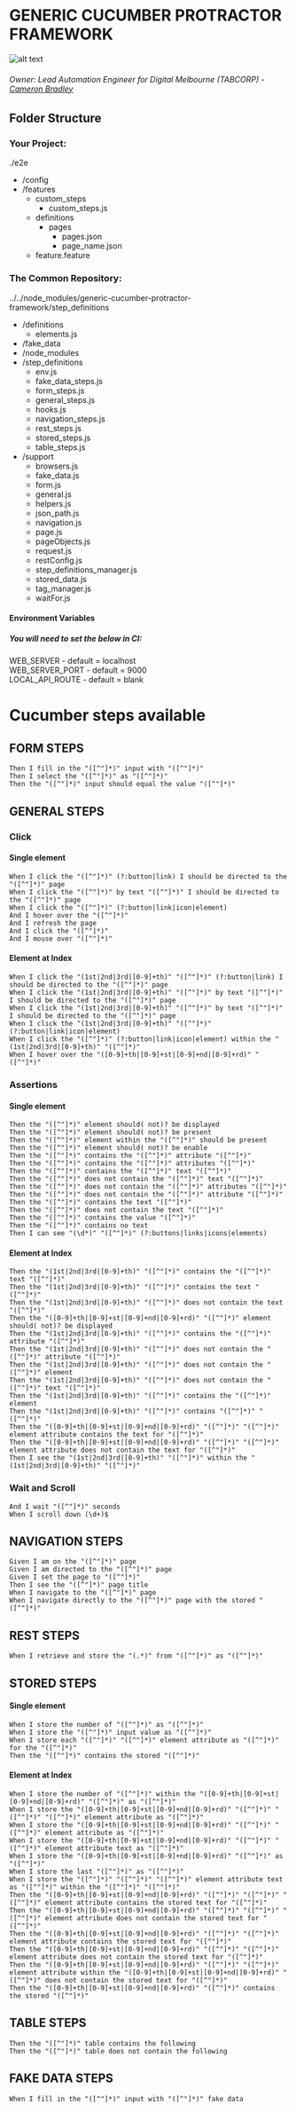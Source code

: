 # GENERIC CUCUMBER PROTRACTOR FRAMEWORK #

![alt text](http://i65.tinypic.com/fasv1s.jpg)

###### Owner: Lead Automation Engineer for Digital Melbourne (TABCORP) - <a href="https://au.linkedin.com/in/cambradley">Cameron Bradley</a>

## Folder Structure

### Your Project:

./e2e
 * /config
 * /features
   * custom_steps
     * custom_steps.js
   * definitions
     * pages
        * pages.json
        * page_name.json
   * feature.feature

### The Common Repository:

../../node_modules/generic-cucumber-protractor-framework/step_definitions
 * /definitions
    * elements.js
 * /fake_data
 * /node_modules
 * /step_definitions
   * env.js
   * fake_data_steps.js
   * form_steps.js
   * general_steps.js
   * hooks.js
   * navigation_steps.js
   * rest_steps.js
   * stored_steps.js
   * table_steps.js  
 * /support
     * browsers.js
     * fake_data.js
     * form.js
     * general.js
     * helpers.js
     * json_path.js
     * navigation.js
     * page.js
     * pageObjects.js
     * request.js
     * restConfig.js
     * step_definitions_manager.js
     * stored_data.js
     * tag_manager.js
     * waitFor.js
   


#### Environment Variables ####

##### You will need to set the below in CI:

WEB_SERVER - default = localhost <br />
WEB_SERVER_PORT - default = 9000 <br />
LOCAL_API_ROUTE - default = blank

# Cucumber steps available

FORM STEPS
----------

    Then I fill in the "([^"]*)" input with "([^"]*)"
    Then I select the "([^"]*)" as "([^"]*)"
    Then the "([^"]*)" input should equal the value "([^"]*)"
   
    
GENERAL STEPS
-------------

### Click ###

#### Single element ####

    When I click the "([^"]*)" (?:button|link) I should be directed to the "([^"]*)" page
    When I click the "([^"]*)" by text "([^"]*)" I should be directed to the "([^"]*)" page
    When I click the "([^"]*)" (?:button|link|icon|element)
    And I hover over the "([^"]*)"
    And I refresh the page
    And I click the "([^"]*)"
    And I mouse over "([^"]*)"
    
#### Element at Index ####
    
    When I click the "(1st|2nd|3rd|[0-9]+th)" "([^"]*)" (?:button|link) I should be directed to the "([^"]*)" page
    When I click the "(1st|2nd|3rd|[0-9]+th)" "([^"]*)" by text "([^"]*)" I should be directed to the "([^"]*)" page
    When I click the "(1st|2nd|3rd|[0-9]+th)" "([^"]*)" by text "([^"]*)" I should be directed to the "([^"]*)" page
    When I click the "(1st|2nd|3rd|[0-9]+th)" "([^"]*)" (?:button|link|icon|element)
    When I click the "([^"]*)" (?:button|link|icon|element) within the "(1st|2nd|3rd|[0-9]+th)" "([^"]*)"
    When I hover over the "([0-9]+th|[0-9]+st|[0-9]+nd|[0-9]+rd)" "([^"]*)"
    
### Assertions ###


#### Single element ####

    Then the "([^"]*)" element should( not)? be displayed
    Then the "([^"]*)" element should( not)? be present
    Then the "([^"]*)" element within the "([^"]*)" should be present
    Then the "([^"]*)" element should( not)? be enable
    Then the "([^"]*)" contains the "([^"]*)" attribute "([^"]*)"
    Then the "([^"]*)" contains the "([^"]*)" attributes "([^"]*)"
    Then the "([^"]*)" contains the "([^"]*)" text "([^"]*)"
    Then the "([^"]*)" does not contain the "([^"]*)" text "([^"]*)"
    Then the "([^"]*)" does not contain the "([^"]*)" attributes "([^"]*)"
    Then the "([^"]*)" does not contain the "([^"]*)" attribute "([^"]*)"
    Then the "([^"]*)" contains the text "([^"]*)"
    Then the "([^"]*)" does not contain the text "([^"]*)"
    Then the "([^"]*)" contains the value "([^"]*)"
    Then the "([^"]*)" contains no text
    Then I can see "(\d*)" "([^"]*)" (?:buttons|links|icons|elements)
    
#### Element at Index ####
    
    Then the "(1st|2nd|3rd|[0-9]+th)" "([^"]*)" contains the "([^"]*)" text "([^"]*)"
    Then the "(1st|2nd|3rd|[0-9]+th)" "([^"]*)" contains the text "([^"]*)"
    Then the "(1st|2nd|3rd|[0-9]+th)" "([^"]*)" does not contain the text "([^"]*)"
    Then the "([0-9]+th|[0-9]+st|[0-9]+nd|[0-9]+rd)" "([^"]*)" element should( not)? be displayed
    Then the "(1st|2nd|3rd|[0-9]+th)" "([^"]*)" contains the "([^"]*)" attribute "([^"]*)"
    Then the "(1st|2nd|3rd|[0-9]+th)" "([^"]*)" does not contain the "([^"]*)" attribute "([^"]*)"
    Then the "(1st|2nd|3rd|[0-9]+th)" "([^"]*)" does not contain the "([^"]*)" element
    Then the "(1st|2nd|3rd|[0-9]+th)" "([^"]*)" does not contain the "([^"]*)" text "([^"]*)"
    Then the "(1st|2nd|3rd|[0-9]+th)" "([^"]*)" contains the "([^"]*)" element
    Then the "(1st|2nd|3rd|[0-9]+th)" "([^"]*)" contains "([^"]*)" "([^"]*)"
    Then the "([0-9]+th|[0-9]+st|[0-9]+nd|[0-9]+rd)" "([^"]*)" "([^"]*)" element attribute contains the text for "([^"]*)"
    Then the "([0-9]+th|[0-9]+st|[0-9]+nd|[0-9]+rd)" "([^"]*)" "([^"]*)" element attribute does not contain the text for "([^"]*)"
    Then I see the "(1st|2nd|3rd|[0-9]+th)" "([^"]*)" within the "(1st|2nd|3rd|[0-9]+th)" "([^"]*)"
    
### Wait and Scroll ###
    
    And I wait "([^"]*)" seconds
    When I scroll down (\d+)$
    
    
NAVIGATION STEPS
----------------
 
    Given I am on the "([^"]*)" page
    Given I am directed to the "([^"]*)" page
    Given I set the page to "([^"]*)"
    Then I see the "([^"]*)" page title
    When I navigate to the "([^"]*)" page
    When I navigate directly to the "([^"]*)" page with the stored "([^"]*)"
 
REST STEPS
----------

    When I retrieve and store the "(.*)" from "([^"]*)" as "([^"]*)"
    
STORED STEPS
------------

#### Single element ####

    When I store the number of "([^"]*)" as "([^"]*)"
    When I store the "([^"]*)" input value as "([^"]*)"
    When I store each "([^"]*)" "([^"]*)" element attribute as "([^"]*)" for the "([^"]*)"
    Then the "([^"]*)" contains the stored "([^"]*)"
        
#### Element at Index ####
        
    When I store the number of "([^"]*)" within the "([0-9]+th|[0-9]+st|[0-9]+nd|[0-9]+rd)" "([^"]*)" as "([^"]*)"     
    When I store the "([0-9]+th|[0-9]+st|[0-9]+nd|[0-9]+rd)" "([^"]*)" "([^"]*)" "([^"]*)" element attribute as "([^"]*)"
    When I store the "([0-9]+th|[0-9]+st|[0-9]+nd|[0-9]+rd)" "([^"]*)" "([^"]*)" element attribute as "([^"]*)"
    When I store the "([0-9]+th|[0-9]+st|[0-9]+nd|[0-9]+rd)" "([^"]*)" "([^"]*)" element attribute text as "([^"]*)"
    When I store the "([0-9]+th|[0-9]+st|[0-9]+nd|[0-9]+rd)" "([^"]*)" as "([^"]*)"
    When I store the last "([^"]*)" as "([^"]*)"
    When I store the "([^"]*)" "([^"]*)" "([^"]*)" element attribute text as "([^"]*)" within the "([^"]*)" "([^"]*)" 
    Then the "([0-9]+th|[0-9]+st|[0-9]+nd|[0-9]+rd)" "([^"]*)" "([^"]*)" "([^"]*)" element attribute contains the stored text for "([^"]*)"
    Then the "([0-9]+th|[0-9]+st|[0-9]+nd|[0-9]+rd)" "([^"]*)" "([^"]*)" "([^"]*)" element attribute does not contain the stored text for "([^"]*)"
    Then the "([0-9]+th|[0-9]+st|[0-9]+nd|[0-9]+rd)" "([^"]*)" "([^"]*)" element attribute contains the stored text for "([^"]*)"
    Then the "([0-9]+th|[0-9]+st|[0-9]+nd|[0-9]+rd)" "([^"]*)" "([^"]*)" element attribute does not contain the stored text for "([^"]*)"
    Then the "([0-9]+th|[0-9]+st|[0-9]+nd|[0-9]+rd)" "([^"]*)" "([^"]*)" element attribute within the "([0-9]+th|[0-9]+st|[0-9]+nd|[0-9]+rd)" "([^"]*)" does not contain the stored text for "([^"]*)"
    Then the "([0-9]+th|[0-9]+st|[0-9]+nd|[0-9]+rd)" "([^"]*)" contains the stored "([^"]*)"
    
TABLE STEPS
-----------

    Then the "([^"]*)" table contains the following
    Then the "([^"]*)" table does not contain the following
    
FAKE DATA STEPS
---------------

    When I fill in the "([^"]*)" input with "([^"]*)" fake data